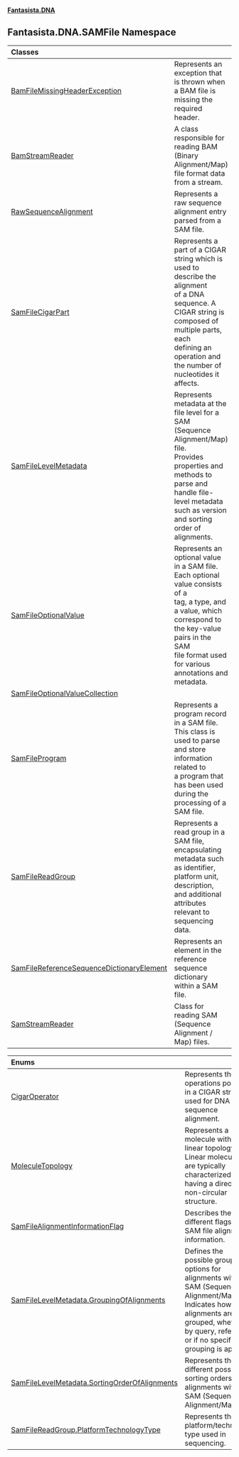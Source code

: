 #### [Fantasista.DNA](index.md 'index')

## Fantasista.DNA.SAMFile Namespace

| Classes | |
| :--- | :--- |
| [BamFileMissingHeaderException](Fantasista.DNA.SAMFile.BamFileMissingHeaderException.md 'Fantasista.DNA.SAMFile.BamFileMissingHeaderException') | Represents an exception that is thrown when a BAM file is missing the required header. |
| [BamStreamReader](Fantasista.DNA.SAMFile.BamStreamReader.md 'Fantasista.DNA.SAMFile.BamStreamReader') | A class responsible for reading BAM (Binary Alignment/Map) file format data from a stream. |
| [RawSequenceAlignment](Fantasista.DNA.SAMFile.RawSequenceAlignment.md 'Fantasista.DNA.SAMFile.RawSequenceAlignment') | Represents a raw sequence alignment entry parsed from a SAM file. |
| [SamFileCigarPart](Fantasista.DNA.SAMFile.SamFileCigarPart.md 'Fantasista.DNA.SAMFile.SamFileCigarPart') | Represents a part of a CIGAR string which is used to describe the alignment<br/>of a DNA sequence. A CIGAR string is composed of multiple parts, each<br/>defining an operation and the number of nucleotides it affects. |
| [SamFileLevelMetadata](Fantasista.DNA.SAMFile.SamFileLevelMetadata.md 'Fantasista.DNA.SAMFile.SamFileLevelMetadata') | Represents metadata at the file level for a SAM (Sequence Alignment/Map) file.<br/>Provides properties and methods to parse and handle file-level metadata such as version and sorting order of<br/>alignments. |
| [SamFileOptionalValue](Fantasista.DNA.SAMFile.SamFileOptionalValue.md 'Fantasista.DNA.SAMFile.SamFileOptionalValue') | Represents an optional value in a SAM file. Each optional value consists of a<br/>tag, a type, and a value, which correspond to the key-value pairs in the SAM<br/>file format used for various annotations and metadata. |
| [SamFileOptionalValueCollection](Fantasista.DNA.SAMFile.SamFileOptionalValueCollection.md 'Fantasista.DNA.SAMFile.SamFileOptionalValueCollection') | |
| [SamFileProgram](Fantasista.DNA.SAMFile.SamFileProgram.md 'Fantasista.DNA.SAMFile.SamFileProgram') | Represents a program record in a SAM file. This class is used to parse and store information related to<br/>a program that has been used during the processing of a SAM file. |
| [SamFileReadGroup](Fantasista.DNA.SAMFile.SamFileReadGroup.md 'Fantasista.DNA.SAMFile.SamFileReadGroup') | Represents a read group in a SAM file, encapsulating metadata such as identifier, platform unit,<br/>description, and additional attributes relevant to sequencing data. |
| [SamFileReferenceSequenceDictionaryElement](Fantasista.DNA.SAMFile.SamFileReferenceSequenceDictionaryElement.md 'Fantasista.DNA.SAMFile.SamFileReferenceSequenceDictionaryElement') | Represents an element in the reference sequence dictionary within a SAM file. |
| [SamStreamReader](Fantasista.DNA.SAMFile.SamStreamReader.md 'Fantasista.DNA.SAMFile.SamStreamReader') | Class for reading SAM (Sequence Alignment / Map) files. |

| Enums | |
| :--- | :--- |
| [CigarOperator](Fantasista.DNA.SAMFile.CigarOperator.md 'Fantasista.DNA.SAMFile.CigarOperator') | Represents the operations possible in a CIGAR string used for DNA sequence alignment. |
| [MoleculeTopology](Fantasista.DNA.SAMFile.MoleculeTopology.md 'Fantasista.DNA.SAMFile.MoleculeTopology') | Represents a molecule with a linear topology.<br/>Linear molecules are typically characterized by having a direct, non-circular structure. |
| [SamFileAlignmentInformationFlag](Fantasista.DNA.SAMFile.SamFileAlignmentInformationFlag.md 'Fantasista.DNA.SAMFile.SamFileAlignmentInformationFlag') | Describes the different flags for SAM file alignment information. |
| [SamFileLevelMetadata.GroupingOfAlignments](Fantasista.DNA.SAMFile.SamFileLevelMetadata.GroupingOfAlignments.md 'Fantasista.DNA.SAMFile.SamFileLevelMetadata.GroupingOfAlignments') | Defines the possible grouping options for alignments within a SAM (Sequence Alignment/Map) file.<br/>Indicates how alignments are grouped, whether by query, reference, or if no specific grouping is applied. |
| [SamFileLevelMetadata.SortingOrderOfAlignments](Fantasista.DNA.SAMFile.SamFileLevelMetadata.SortingOrderOfAlignments.md 'Fantasista.DNA.SAMFile.SamFileLevelMetadata.SortingOrderOfAlignments') | Represents the different possible sorting orders for alignments within a SAM (Sequence Alignment/Map) file. |
| [SamFileReadGroup.PlatformTechnologyType](Fantasista.DNA.SAMFile.SamFileReadGroup.PlatformTechnologyType.md 'Fantasista.DNA.SAMFile.SamFileReadGroup.PlatformTechnologyType') | Represents the platform/technology type used in sequencing. |
